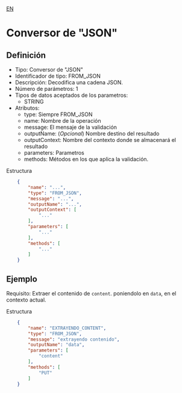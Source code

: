 [EN](FROM_JSON.md)
# Conversor de "JSON"

## Definición
* Tipo: Conversor de "JSON"
* Identificador de tipo: FROM_JSON
* Descripción: Decodifica una cadena JSON.
* Número de parámetros: 1
* Tipos de datos aceptados de los parametros:
  * STRING
* Atributos:
  * type: Siempre FROM_JSON
  * name: Nombre de la operación
  * message: El mensaje de la validación
  * outputName: (_Opcional_) Nombre destino del resultado
  * outputContext: Nombre del contexto donde se almacenará el resultado
  * parameters: Parametros
  * methods: Métodos en los que aplica la validación.

Estructura
```json
	{
		"name": "...",
		"type": "FROM_JSON",
		"message": "...",
		"outputName": "...",
		"outputContext": [
			"..."
		],
		"parameters": [
			"..."
		],
		"methods": [
			"..."
		]
	}
```
## Ejemplo

Requisito: Extraer el contenido de `content`. poniendolo en  `data`, en el contexto actual.

Estructura
```json
	{
		"name": "EXTRAYENDO_CONTENT",
		"type": "FROM_JSON",
		"message": "extrayendo contenido",
		"outputName": "data",
		"parameters": [
			"content"
		],
		"methods": [
			"PUT"
		]
	}
```
